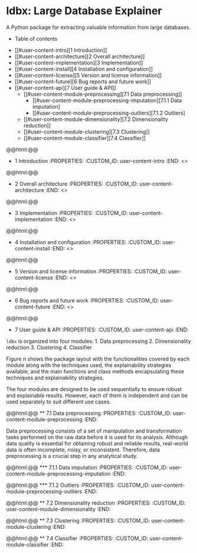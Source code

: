 # ldbx: Large Database Explainer

A Python package for extracting valuable information from large databases.

* Table of contents
- [[#user-content-intro][1 Introduction]]
- [[#user-content-architecture][2 Overall architecture]]
- [[#user-content-implementation][3 Implementation]]
- [[#user-content-install][4 Installation and configuration]]
- [[#user-content-license][5 Version and license information]]
- [[#user-content-future][6 Bug reports and future work]]
- [[#user-content-api][7 User guide & API]]
	- [[#user-content-module-preprocessing][7.1 Data preprocessing]]
		- [[#user-content-module-preprocessing-imputation][7.1.1 Data imputation]
		- [[#user-content-module-preprocessing-outliers][7.1.2 Outliers]
	- [[#user-content-module-dimensionality][7.2 Dimensionality reduction]]
	- [[#user-content-module-clustering][7.3 Clustering]]
	- [[#user-content-module-classifier][7.4 Classifier]]

@@html:<a name="intro">@@
* 1 Introduction
:PROPERTIES:
:CUSTOM_ID: user-content-intro
:END:
<<TO-DO>>

@@html:<a name="architecture">@@
* 2 Overall architecture
:PROPERTIES:
:CUSTOM_ID: user-content-architecture
:END:
<<TO-DO>>

@@html:<a name="implementation">@@
* 3 Implementation
:PROPERTIES:
:CUSTOM_ID: user-content-implementation
:END:
<<TO-DO>>

@@html:<a name="install">@@
* 4 Installation and configuration
:PROPERTIES:
:CUSTOM_ID: user-content-install
:END:
<<TO-DO>>

@@html:<a name="license">@@
* 5 Version and license information
:PROPERTIES:
:CUSTOM_ID: user-content-license
:END:
<<TO-DO>>

@@html:<a name="future">@@
* 6 Bug reports and future work
:PROPERTIES:
:CUSTOM_ID: user-content-future
:END:
<<TO-DO>>

@@html:<a name="api">@@
* 7 User guide & API
:PROPERTIES:
:CUSTOM_ID: user-content-api
:END:

`ldbx` is organized into four modules:
	1. Data preprocessing
	2. Dimensionality reduction
	3. Clustering
	4. Classifier

Figure n shows the package layout with the functionalities covered by each module along with the techniques used, the explainability strategies available, and the main functions and class methods encapsulating these techniques and explainability strategies.

The four modules are designed to be used sequentially to ensure robust and explainable results. However, each of them is independent and can be used separately to suit different use cases.

@@html:<a name="module-preprocessing">@@
** 7.1 Data preprocessing
:PROPERTIES:
:CUSTOM_ID: user-content-module-preprocessing
:END:

Data preprocessing consists of a set of manipulation and transformation tasks performed on the raw data before it is used for its analysis. Although data quality is essential for obtaining robust and reliable results, real-world data is often incomplete, noisy, or inconsistent. Therefore, data preprocessing is a crucial step in any analytical study.

@@html:<a name="module-preprocessing-imputation">@@
*** 7.1.1 Data imputation
:PROPERTIES:
:CUSTOM_ID: user-content-module-preprocessing-imputation
:END:



@@html:<a name="module-preprocessing-outliers">@@
*** 7.1.2 Outliers
:PROPERTIES:
:CUSTOM_ID: user-content-module-preprocessing-outliers
:END:



@@html:<a name="module-dimensionality">@@
** 7.2 Dimensionality reduction
:PROPERTIES:
:CUSTOM_ID: user-content-module-dimensionality
:END:



@@html:<a name="module-clustering">@@
** 7.3 Clustering
:PROPERTIES:
:CUSTOM_ID: user-content-module-clustering
:END:




@@html:<a name="module-classifier">@@
** 7.4 Classifier
:PROPERTIES:
:CUSTOM_ID: user-content-module-classifier
:END:

